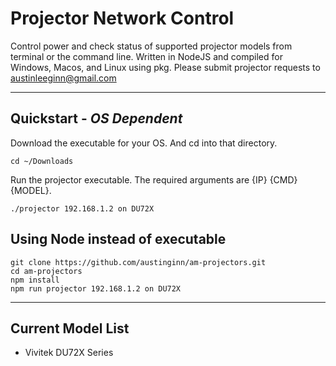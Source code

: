 # Projector Network Control
Control power and check status of supported projector models from terminal or the command line.  Written in NodeJS and compiled for Windows, Macos, and Linux using pkg. Please submit projector requests to [austinleeginn@gmail.com](mailto:austinleeginn@gmail.com)
___

## Quickstart - *OS Dependent*
Download the executable for your OS. And cd into that directory.
```console
cd ~/Downloads
```
Run the projector executable. The required arguments are {IP} {CMD} {MODEL}.
```console
./projector 192.168.1.2 on DU72X
```
## Using Node instead of executable
```console
git clone https://github.com/austinginn/am-projectors.git
cd am-projectors
npm install
npm run projector 192.168.1.2 on DU72X
```
___
## Current Model List
- Vivitek DU72X Series